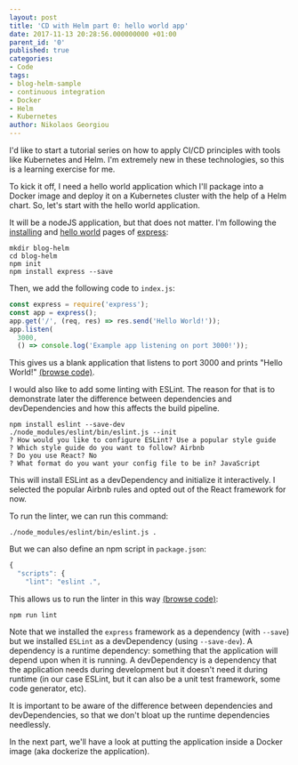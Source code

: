 ```yaml
---
layout: post
title: 'CD with Helm part 0: hello world app'
date: 2017-11-13 20:28:56.000000000 +01:00
parent_id: '0'
published: true
categories:
- Code
tags:
- blog-helm-sample
- continuous integration
- Docker
- Helm
- Kubernetes
author: Nikolaos Georgiou
---
```


I'd like to start a tutorial series on how to apply CI/CD principles with tools like Kubernetes and Helm. I'm extremely new in these technologies, so this is a learning exercise for me.

<!--more-->

To kick it off, I need a hello world application which I'll package into a Docker image and deploy it on a Kubernetes cluster with the help of a Helm chart. So, let's start with the hello world application.

It will be a nodeJS application, but that does not matter. I'm following the <a href="https://expressjs.com/en/starter/installing.html" target="_blank" rel="noopener">installing</a> and <a href="https://expressjs.com/en/starter/hello-world.html" target="_blank" rel="noopener">hello world</a> pages of <a href="https://expressjs.com/" target="_blank" rel="noopener">express</a>:

```
mkdir blog-helm
cd blog-helm
npm init
npm install express --save
```

Then, we add the following code to <code>index.js</code>:

```javascript
const express = require('express');
const app = express();
app.get('/', (req, res) => res.send('Hello World!'));
app.listen(
  3000,
  () => console.log('Example app listening on port 3000!'));
```

This gives us a blank application that listens to port 3000 and prints "Hello World!" <a href="https://github.com/ngeor/blog-helm/tree/8efb8a2a74f57b1173a45ae56e371787da6787e4" target="_blank">(browse code)</a>.

I would also like to add some linting with ESLint. The reason for that is to demonstrate later the difference between dependencies and devDependencies and how this affects the build pipeline.

```
npm install eslint --save-dev
./node_modules/eslint/bin/eslint.js --init
? How would you like to configure ESLint? Use a popular style guide
? Which style guide do you want to follow? Airbnb
? Do you use React? No
? What format do you want your config file to be in? JavaScript
```

This will install ESLint as a devDependency and initialize it interactively. I selected the popular Airbnb rules and opted out of the React framework for now.

To run the linter, we can run this command:

```
./node_modules/eslint/bin/eslint.js .
```

But we can also define an npm script in <code>package.json</code>:

```javascript
{
  "scripts": {
    "lint": "eslint .",
```

This allows us to run the linter in this way <a href="https://github.com/ngeor/blog-helm/tree/f70b80c791167a2eef1c542951a00753b48a1671" target="_blank">(browse code)</a>:

```
npm run lint
```

Note that we installed the <code>express</code> framework as a dependency (with <code>--save</code>) but we installed <code>ESLint</code> as a devDependency (using <code>--save-dev</code>). A dependency is a runtime dependency: something that the application will depend upon when it is running. A devDependency is a dependency that the application needs during development but it doesn't need it during runtime (in our case ESLint, but it can also be a unit test framework, some code generator, etc).

It is important to be aware of the difference between dependencies and devDependencies, so that we don't bloat up the runtime dependencies needlessly.

In the next part, we'll have a look at putting the application inside a Docker image (aka dockerize the application).
